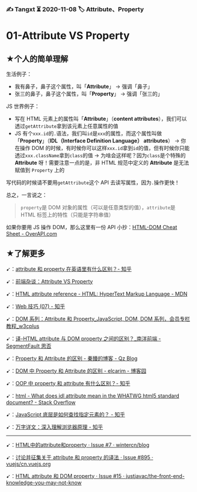 ### ✍️ Tangxt ⏳ 2020-11-08 🏷️ Attribute、Property

# 01-Attribute VS Property

## ★个人的简单理解

生活例子：

- 我有鼻子，鼻子这个属性，叫「**Attribute**」 -> 强调「鼻子」
- 张三的鼻子，鼻子这个属性，叫「**Property**」 -> 强调「张三的」

JS 世界例子：

- 写在 HTML 元素上的属性叫「**Attribute**」（**content attributes**），我们可以透过`getAttribute`拿到该元素上任意属性的值
- JS 有个`xxx.id`的`.`语法，我们叫`id`是`xxx`的属性，而这个属性叫做「**Property**」（**IDL（Interface Definition Language） attributes**） -> 你在操作 DOM 的时候，有时候你可以这样`xxx.id`拿到`id`的值，但有时候你只能透过`xxx.className`拿到`class`的值 -> 为啥会这样呢？因为`class`是个特殊的 **Attribute** 呀！需要注意一点的是，非 HTML 规范中定义的 **Attribute** 是无法赋值到 `Property` 上的

写代码的时候请不要用`getAttribute`这个 API 去读写属性，因为`.`操作更快！

总之，一言说之：

> `property`是 DOM 对象的属性（可以是任意类型的值），`attribute`是 HTML 标签上的特性（只能是字符串值）

如果你要用 JS 操作 DOM，那么这里有一份 API 小抄：[HTML-DOM Cheat Sheet - OverAPI.com](https://overapi.com/html-dom)

## ★了解更多

➹：[attribute 和 property 在英语里有什么区别？- 知乎](https://www.zhihu.com/question/30111950)

➹：[前端杂谈：Attribute VS Property](https://juejin.im/post/6844903712721387534)

➹：[HTML attribute reference - HTML: HyperText Markup Language - MDN](https://developer.mozilla.org/en-US/docs/Web/HTML/Attributes)

➹：[Web 技巧 (07) - 知乎](https://zhuanlan.zhihu.com/p/67079304)

➹：[DOM 系列：Attribute 和 Property_JavaScript, DOM, DOM 系列，会员专栏 教程_w3cplus](https://www.w3cplus.com/javascript/dom-attributes-and-properties.html)

➹：[译-HTML attribute 与 DOM property 之间的区别？_南洋前端 - SegmentFault 思否](https://segmentfault.com/a/1190000008781121)

➹：[Property 和 Attribute 的区别 - 秦臻的博客 - Qz Blog](https://qinzhen001.github.io/2017/12/17/Property%E5%92%8CAttribute%E7%9A%84%E5%8C%BA%E5%88%AB-myblog/)

➹：[DOM 中 Property 和 Attribute 的区别 - elcarim - 博客园](https://www.cnblogs.com/elcarim5efil/p/4698980.html)

➹：[OOP 中 property 和 attribute 有什么区别？- 知乎](https://www.zhihu.com/question/28949310)

➹：[html - What does idl attribute mean in the WHATWG html5 standard document? - Stack Overflow](https://stackoverflow.com/questions/12354918/what-does-idl-attribute-mean-in-the-whatwg-html5-standard-document)

➹：[JavaScript 底层是如何查找指定元素的？ - 知乎](https://www.zhihu.com/question/29261736)

➹：[万字详文：深入理解浏览器原理 - 知乎](https://zhuanlan.zhihu.com/p/96986818)

---

➹：[HTML中的attribute和property · Issue #7 · wintercn/blog](https://github.com/wintercn/blog/issues/7)

➹：[讨论并征集关于 attribute 和 property 的译法 · Issue #895 · vuejs/cn.vuejs.org](https://github.com/vuejs/cn.vuejs.org/issues/895)

➹：[HTML attribute 和 DOM property · Issue #15 · justjavac/the-front-end-knowledge-you-may-not-know](https://github.com/justjavac/the-front-end-knowledge-you-may-not-know/issues/15)